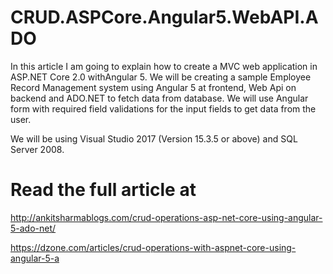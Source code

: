 # CRUD.ASPCore.Angular5.WebAPI.ADO
In this article I am going to explain how to create a MVC web application in ASP.NET Core 2.0 withAngular 5. We will be creating a sample Employee Record Management system using Angular 5 at frontend, Web Api on backend and ADO.NET to fetch data from database. We will use Angular form with required field validations for the input fields to get data from the user.

We will be using Visual Studio 2017 (Version 15.3.5 or above) and SQL Server 2008.
# Read the full article at
http://ankitsharmablogs.com/crud-operations-asp-net-core-using-angular-5-ado-net/


https://dzone.com/articles/crud-operations-with-aspnet-core-using-angular-5-a
